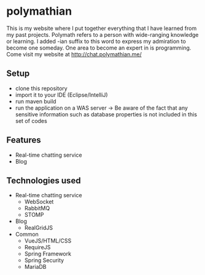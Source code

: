 # polymathian
This is my website where I put together everything that I have learned from my past projects. Polymath refers to a person with wide-ranging knowledge or learning. I added -ian suffix to this word to express my admiration to become one someday. One area to become an expert in is programming. Come visit my website at <http://chat.polymathian.me/>

## Setup
+ clone this repository 
+ import it to your IDE (Eclipse/IntelliJ)
+ run maven build
+ run the application on a WAS server 
-> Be aware of the fact that any sensitive information such as database properties is not included in this set of codes

## Features
+ Real-time chatting service
+ Blog

## Technologies used
+ Real-time chatting service
  + WebSocket
  + RabbitMQ
  + STOMP
+ Blog 
  + RealGridJS
+ Common
  + VueJS/HTML/CSS
  + RequireJS
  + Spring Framework
  + Spring Security 
  + MariaDB

